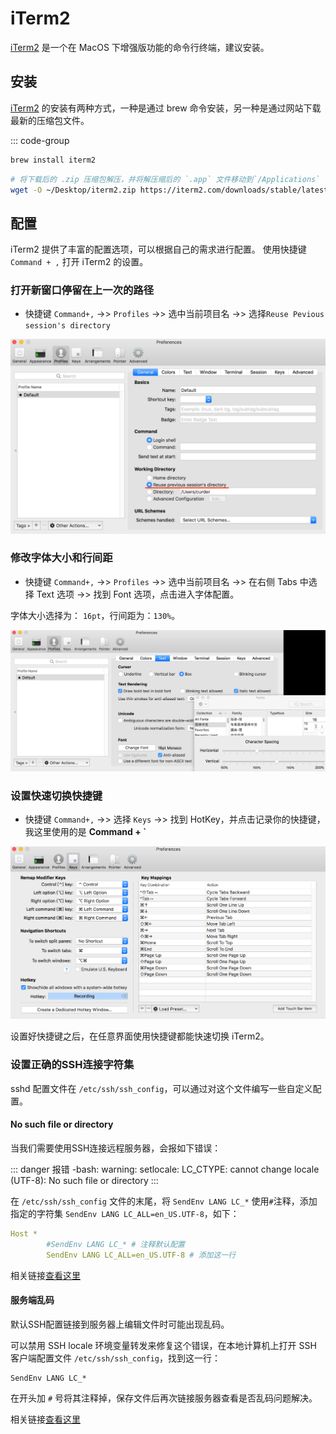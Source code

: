 # iTerm2

[iTerm2](https://www.iterm2.com/) 是一个在 MacOS 下增强版功能的命令行终端，建议安装。

## 安装

[iTerm2](https://www.iterm2.com/) 的安装有两种方式，一种是通过 brew 命令安装，另一种是通过网站下载最新的压缩包文件。

::: code-group

```bash [通过 homebrew 安装]
brew install iterm2
```

```bash [通过访问网站下载]
# 将下载后的 .zip 压缩包解压，并将解压缩后的 `.app` 文件移动到`/Applications` 目录
wget -O ~/Desktop/iterm2.zip https://iterm2.com/downloads/stable/latest
```

## 配置

iTerm2 提供了丰富的配置选项，可以根据自己的需求进行配置。 使用快捷键 `Command + ,` 打开 iTerm2 的设置。

### 打开新窗口停留在上一次的路径

- 快捷键 `Command+,` ->> `Profiles` ->> 选中当前项目名 ->> 选择`Reuse Pevious session's directory`

![](images/iterm2/set-resue-previous-session-directory.png)

### 修改字体大小和行间距

- 快捷键 `Command+,` ->> `Profiles` ->> 选中当前项目名 ->> 在右侧 Tabs 中选择 Text 选项 ->> 找到 Font 选项，点击进入字体配置。

字体大小选择为： `16pt`，行间距为：`130%`。

![](images/iterm2/set-font-size-and-spacing.png)

### 设置快速切换快捷键

- 快捷键 `Command+,` ->> 选择 `Keys` ->> 找到 HotKey，并点击记录你的快捷键，我这里使用的是 **Command + \`**

![](images/iterm2/show-or-hiden-all-windows.png)

设置好快捷键之后，在任意界面使用快捷键都能快速切换 iTerm2。

### 设置正确的SSH连接字符集

sshd 配置文件在 `/etc/ssh/ssh_config`，可以通过对这个文件编写一些自定义配置。

#### No such file or directory

当我们需要使用SSH连接远程服务器，会报如下错误：

::: danger 报错
-bash: warning: setlocale: LC_CTYPE: cannot change locale (UTF-8): No such file or directory
:::

在 `/etc/ssh/ssh_config` 文件的末尾，将 `SendEnv LANG LC_*` 使用`#`注释，添加指定的字符集 `SendEnv LANG LC_ALL=en_US.UTF-8`，如下：

```yaml {2,3}
Host *
        #SendEnv LANG LC_* # 注释默认配置
        SendEnv LANG LC_ALL=en_US.UTF-8 # 添加这一行
```

相关链接[查看这里](https://segmentfault.com/a/1190000022755839)

#### 服务端乱码

默认SSH配置链接到服务器上编辑文件时可能出现乱码。

可以禁用 SSH locale 环境变量转发来修复这个错误，在本地计算机上打开 SSH 客户端配置文件 `/etc/ssh/ssh_config`，找到这一行：

```
SendEnv LANG LC_*
```

在开头加 `#` 号将其注释掉，保存文件后再次链接服务器查看是否乱码问题解决。

相关链接[查看这里](https://www.linuxbabe.com/linux-server/fix-ssh-locale-environment-variable-error)